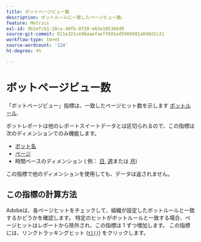 ```yaml
---
title: ボットページビュー数
description: ボットルールに一致したページビュー数。
feature: Metrics
exl-id: 9b1efcb1-10ca-40fb-8f20-e6da105366d9
source-git-commit: 811e321ce96aaefaeff691ed5969981a048d2c31
workflow-type: tm+mt
source-wordcount: '124'
ht-degree: 4%

---
```


# ボットページビュー数

「ボットページビュー」指標は、一致したページヒット数を示します [ボットルール](/help/admin/admin/c-manage-report-suites/c-edit-report-suites/general/bot-removal/bot-rules.md).

ボットレポートは他のレポートスイートデータとは区切られるので、この指標は次のディメンションでのみ機能します。

* [ボット名](../dimensions/bot-name.md)
* [ページ](../dimensions/page.md)
* 時間ベースのディメンション ( 例： [日](../dimensions/day.md), [週](../dimensions/week.md)または [月](../dimensions/month.md))

この指標で他のディメンションを使用しても、データは返されません。

## この指標の計算方法

Adobeは、各ページヒットをチェックして、組織が設定したボットルールと一致するかどうかを確認します。 特定のヒットがボットルールと一致する場合、ページヒットはレポートから除外され、この指標は 1 ずつ増加します。 この指標には、リンクトラッキングヒット ([`tl()`](/help/implement/vars/functions/tl-method.md)) をクリックします。

